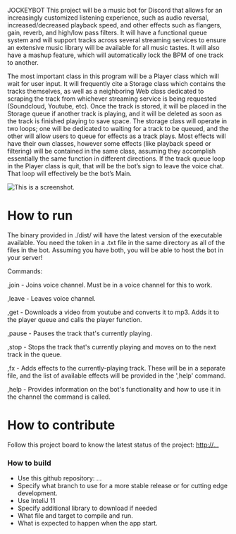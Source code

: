 JOCKEYBOT 
This project will be a music bot for Discord that allows for an increasingly customized listening experience, such as audio reversal, increased/decreased playback speed, and other effects such as flangers, gain, reverb, and high/low pass filters. It will have a functional queue system and will support tracks across several streaming services to ensure an extensive music library will be available for all music tastes. It will also have a mashup feature, which will automatically lock the BPM of one track to another.
  

The most important class in this program will be a Player class which will wait for user input. It will frequently cite a Storage class which contains the tracks themselves, as well as a neighboring Web class dedicated to scraping the track from whichever streaming service is being requested (Soundcloud, Youtube, etc). Once the track is stored, it will be placed in the Storage queue if another track is playing, and it will be deleted as soon as the track is finished playing to save space. The storage class will operate in two loops; one will be dedicated to waiting for a track to be queued, and the other will allow users to queue for effects as a track plays. Most effects will have their own classes, however some effects (like playback speed or filtering) will be contained in the same class, assuming they accomplish essentially the same function in different directions. If the track queue loop in the Player class is quit, that will be the bot’s sign to leave the voice chat. That loop will effectively be the bot’s Main.

![This is a screenshot.](images.png)
# How to run
The binary provided in ./dist/ will have the latest version of the executable available. You need the token in a .txt file in the same 
directory as all of the files in the bot. Assuming you have both, you will be able to host the bot in your server!

Commands:

,join - Joins voice channel. Must be in a voice channel for this to work.

,leave - Leaves voice channel.

,get - Downloads a video from youtube and converts it to mp3. Adds it to the player queue and calls the player function.

,pause - Pauses the track that's currently playing.

,stop - Stops the track that's currently playing and moves on to the next track in the queue.

,fx - Adds effects to the currently-playing track. These will be in a separate file, and the list of available effects will be
provided in the ',help' command.

,help - Provides information on the bot's functionality and how to use it in the channel the command is called.

# How to contribute
Follow this project board to know the latest status of the project: [http://...]([http://...])  

### How to build
- Use this github repository: ... 
- Specify what branch to use for a more stable release or for cutting edge development.  
- Use InteliJ 11
- Specify additional library to download if needed 
- What file and target to compile and run. 
- What is expected to happen when the app start. 
